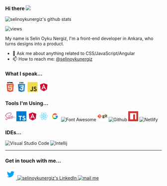 ### Hi there <a href="https://selinoykunergiz.com/"><img src="https://media.giphy.com/media/hvRJCLFzcasrR4ia7z/giphy.gif" width="25px"></a>

![selinoykunergiz's github stats](https://github-readme-stats.vercel.app/api?username=selinoykunergiz&show_icons=true&theme=radical)

![views](https://komarev.com/ghpvc/?username=selinoykunergiz)

My name is Selin Oyku Nergiz, I'm a front-end developer in Ankara, who turns designs into a product.

- 💬 Ask me about anything related to CSS/JavaScript/Angular
- 📫 How to reach me: [@selinoykunergiz](https://twitter.com/selinoykuozkan)

### What I speak...

<p>
  <img src="https://raw.githubusercontent.com/github/explore/80688e429a7d4ef2fca1e82350fe8e3517d3494d/topics/html/html.png" width='32' title='HTML'>
  <img src='https://raw.githubusercontent.com/github/explore/80688e429a7d4ef2fca1e82350fe8e3517d3494d/topics/css/css.png' width='32' title='CSS'>
  <img src='https://raw.githubusercontent.com/github/explore/80688e429a7d4ef2fca1e82350fe8e3517d3494d/topics/javascript/javascript.png' width='32' title='JavaScript'>
  <img src='https://raw.githubusercontent.com/github/explore/c700f6f5bb68a850405eef411cf878162ff34b59/topics/angular/angular.png' width='32' title='Angular'>
</p>

### Tools I'm Using...

<p>
  <img src='https://raw.githubusercontent.com/github/explore/80688e429a7d4ef2fca1e82350fe8e3517d3494d/topics/sass/sass.png' width='32' title='Sass'>
  <img src='https://raw.githubusercontent.com/github/explore/80688e429a7d4ef2fca1e82350fe8e3517d3494d/topics/typescript/typescript.png' width='32' title='TS'>
  <img src='https://raw.githubusercontent.com/github/explore/c700f6f5bb68a850405eef411cf878162ff34b59/topics/angular/angular.png' width='32' title='Angular'>
  <img src='https://raw.githubusercontent.com/github/explore/80688e429a7d4ef2fca1e82350fe8e3517d3494d/topics/react/react.png' width='32' title='React'>
  <img src='https://raw.githubusercontent.com/github/explore/80688e429a7d4ef2fca1e82350fe8e3517d3494d/topics/google/google.png' width='32' title='Google Analytics'>
  <img src='https://github.com/FortAwesome.png' width='32' title='Font Awesome'>
  <img src='https://raw.githubusercontent.com/github/explore/9d47da057258d668c7dba9e9bb9cfcd45e2226e9/topics/git/git.png' width='32' title='Git'>
  <img src='https://github.com/github.png' width='32' title='Github'>
  <img src='https://raw.githubusercontent.com/github/explore/80688e429a7d4ef2fca1e82350fe8e3517d3494d/topics/npm/npm.png' width='32' title='NPM'>
  <img src='https://github.com/netlify.png' width='32' title='Netlify'>
</p>

### IDEs...

<p>
  <img src='https://github.com/vscode-icons.png' width='32' title='Visual Studio Code'>
  <img src='https://static-00.iconduck.com/assets.00/intellij-idea-icon-2048x2048-hsyna1mi.png' width='32' title='Intellij'>
</p>

<hr>

### Get in touch with me...

<a href="https://twitter.com/selinoykuozkan">
  <img alt="selinoykunergiz | Twitter" width="35px" src="https://raw.githubusercontent.com/github/explore/80688e429a7d4ef2fca1e82350fe8e3517d3494d/topics/twitter/twitter.png" />
</a>
<a href="https://www.linkedin.com/in/selinoykunergiz/">
  <img alt="selinoykunergiz's LinkedIn" width="35px" src="https://cdn1.iconfinder.com/data/icons/logotypes/32/circle-linkedin-512.png" />
</a>
<a href="mailto:contact@selinoykunergiz.com">
  <img alt="mail me" width="35px" src="https://upload.wikimedia.org/wikipedia/commons/7/7e/Gmail_icon_%282020%29.svg" />
</a>
